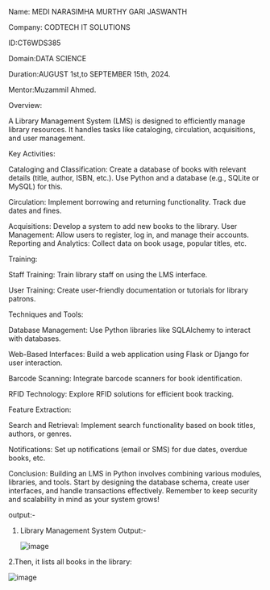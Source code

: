 Name: MEDI NARASIMHA MURTHY GARI JASWANTH

Company: CODTECH IT SOLUTIONS

ID:CT6WDS385

Domain:DATA SCIENCE

Duration:AUGUST 1st,to SEPTEMBER 15th, 2024.

Mentor:Muzammil Ahmed.

Overview:

A Library Management System (LMS) is designed to efficiently manage library resources. It handles tasks like cataloging, circulation, acquisitions, and user management.

Key Activities:

Cataloging and Classification: Create a database of books with relevant details (title, author, ISBN, etc.). Use Python and a database (e.g., SQLite or MySQL) for this.

Circulation: Implement borrowing and returning functionality. Track due dates and fines.

Acquisitions: Develop a system to add new books to the library.
User Management: Allow users to register, log in, and manage their accounts.
Reporting and Analytics: Collect data on book usage, popular titles, etc.

Training:

Staff Training: Train library staff on using the LMS interface.

User Training: Create user-friendly documentation or tutorials for library patrons.

Techniques and Tools:

Database Management: Use Python libraries like SQLAlchemy to interact with databases.

Web-Based Interfaces: Build a web application using Flask or Django for user interaction.

Barcode Scanning: Integrate barcode scanners for book identification.

RFID Technology: Explore RFID solutions for efficient book tracking.

Feature Extraction:

Search and Retrieval: Implement search functionality based on book titles, authors, or genres.

Notifications: Set up notifications (email or SMS) for due dates, overdue books, etc.

Conclusion: Building an LMS in Python involves combining various modules, libraries, and tools. Start by designing the database schema, create user interfaces, and handle transactions effectively. Remember to keep security and scalability in mind as your system grows!

output:-
1. Library Management System Output:-

   ![image](https://github.com/user-attachments/assets/88cd1c62-74de-4a0c-bc86-7c9ca67bfa69)

2.Then, it lists all books in the library:

   ![image](https://github.com/user-attachments/assets/40ddcd44-8066-4b17-8fc3-d2c8b1e52c28)



